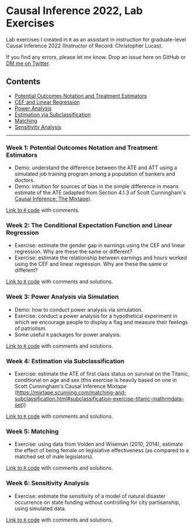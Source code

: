 # Causal Inference 2022, Lab Exercises

Lab exercises I created in `R` as an assistant in instruction for graduate-level Causal Inference 2022 (Instructor of Record: Christopher Lucas).

If you find any errors, please let me know. Drop an issue here on GitHub or [DM me on Twitter](twitter.com/benjaminsnoble).

## Contents
- [Potential Outcomes Notation and Treatment Estimators](#week-1-potential-outcomes-notation-and-treatment-estimators)
- [CEF and Linear Regression](#week-2-the-conditional-expectation-function-and-linear-regression)
- [Power Analysis](#week-3-power-analysis-via-simulation)
- [Estimation via Subclassification](week-4-estimation-via-subclassification)
- [Matching](#week-5-matching)
- [Sensitivity Analysis](#week-6-sensitivity-analysis)

---

### Week 1: Potential Outcomes Notation and Treatment Estimators

- Demo: understand the difference between the ATE and ATT using a simulated job training program among a population of bankers and doctors.
- Demo: intuition for sources of bias in the simple difference in means estimate of the ATE (adapted from Section 4.1.3 of Scott Cunningham's [Causal Inference: The Mixtape](https://mixtape.scunning.com/potential-outcomes.html#simple-difference-in-means-decomposition)).

[Link to `R` code](/Lab1/lab1_att_po.R) with comments.

### Week 2: The Conditional Expectation Function and Linear Regression

- Exercise: estimate the gender gap in earnings using the CEF and linear regression. Why are these the same or different?
- Exercise: estimate the relationship between earnings and hours worked using the CEF and linear regression. Why are these the same or different?

[Link to `R` code](/Lab2/lab2_cef_regression.R) with comments and solutions.

### Week 3: Power Analysis via Simulation

- Demo: how to conduct power analysis via simulation.
- Exercise: conduct a power analysis for a hypothetical experiment in which we encourage people to display a flag and measure their feelings of patriotism. 
- Some useful `R` packages for power analysis.

[Link to `R` code](/Lab3/lab3_power.R) with comments and solutions.

### Week 4: Estimation via Subclassification

- Exercise: estimate the ATE of first class status on survival on the Titanic, conditional on age and sex (this exercise is heavily based on one in Scott Cunningham's Causal Inference Mixtape (https://mixtape.scunning.com/matching-and-subclassification.html#subclassification-exercise-titanic-mathrmdata-set))

[Link to `R` code](/Lab4/lab4_sublcass.R) with comments and solutions.

### Week 5: Matching

- Exercise: using data from Volden and Wiseman (2010, 2014), estimate the effect of being female on legislative effectiveness (as compared to a matched set of male legislators). 

[Link to `R` code](/Lab5/lab5_matching.R) with comments and solutions.

### Week 6: Sensitivity Analysis

- Exercise: estimate the sensitivity of a model of natural disaster occurrence on state funding without controlling for city partisanship, using simulated data.

[Link to `R` code](/Lab6/lab6_sensitivity.R) with comments and solutions.

